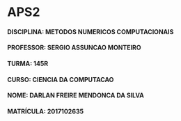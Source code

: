 # APS2

#### DISCIPLINA: METODOS NUMERICOS COMPUTACIONAIS
#### PROFESSOR: SERGIO ASSUNCAO MONTEIRO
#### TURMA: 145R
#### CURSO: CIENCIA DA COMPUTACAO
#### NOME: DARLAN FREIRE MENDONCA DA SILVA
#### MATRÍCULA: 2017102635
